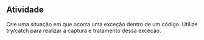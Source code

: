 ## Atividade
Crie uma situação em que ocorra uma exceção dentro de um código. Utilize try/catch para realizar a captura e tratamento dessa exceção. 
